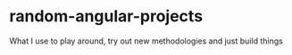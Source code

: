 # random-angular-projects
What I use to play around, try out new methodologies and just build things
